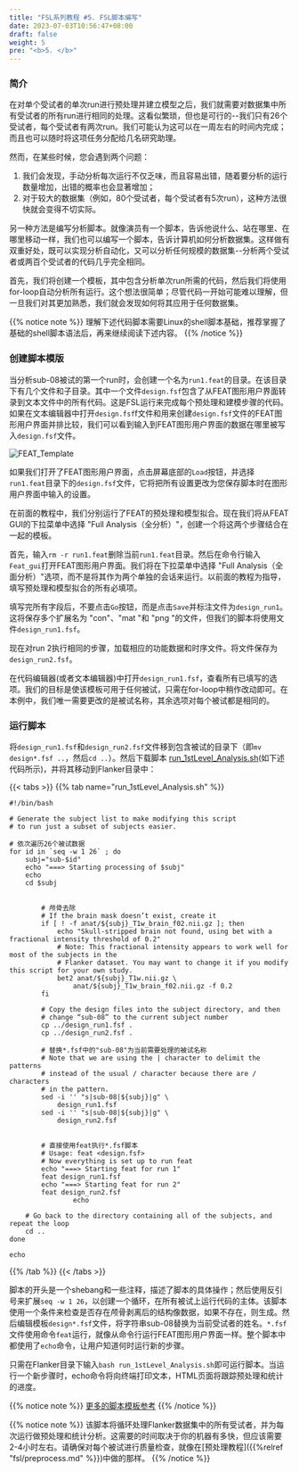 ```yaml
---
title: "FSL系列教程 #5. FSL脚本编写"
date: 2023-07-03T10:56:47+08:00
draft: false
weight: 5
pre: "<b>5. </b>"
---
```



### 简介
在对单个受试者的单次run进行预处理并建立模型之后，我们就需要对数据集中所有受试者的所有run进行相同的处理。这看似繁琐，但也是可行的--我们只有26个受试者，每个受试者有两次run。我们可能认为这可以在一周左右的时间内完成；而且也可以随时将这项任务分配给几名研究助理。

然而，在某些时候，您会遇到两个问题：

1. 我们会发现，手动分析每次运行不仅乏味，而且容易出错，随着要分析的运行数量增加，出错的概率也会显著增加；
2. 对于较大的数据集（例如，80个受试者，每个受试者有5次run），这种方法很快就会变得不切实际。
   
另一种方法是编写分析脚本。就像演员有一个脚本，告诉他说什么、站在哪里、在哪里移动一样，我们也可以编写一个脚本，告诉计算机如何分析数据集。这样做有双重好处，既可以实现分析自动化，又可以分析任何规模的数据集--分析两个受试者或两百个受试者的代码几乎完全相同。

首先，我们将创建一个模板，其中包含分析单次run所需的代码，然后我们将使用for-loop自动分析所有运行。这个想法很简单；尽管代码一开始可能难以理解，但一旦我们对其更加熟悉，我们就会发现如何将其应用于任何数据集。

{{% notice note %}}
理解下述代码脚本需要Linux的shell脚本基础，推荐掌握了基础的shell脚本语法后，再来继续阅读下述内容。
{{% /notice %}}

### 创建脚本模版
当分析sub-08被试的第一个run时，会创建一个名为`run1.feat`的目录。在该目录下有几个文件和子目录。其中一个文件`design.fsf`包含了从FEAT图形用户界面转录到文本文件中的所有代码。这是FSL运行来完成每个预处理和建模步骤的代码。如果在文本编辑器中打开`design.fsf`f文件和用来创建`design.fsf`文件的FEAT图形用户界面并排比较，我们可以看到输入到FEAT图形用户界面的数据在哪里被写入`design.fsf`文件。

![FEAT_Template](/fsl/images/05_FEAT_Design_File.webp)

如果我们打开了FEAT图形用户界面，点击屏幕底部的`Load`按钮，并选择`run1.feat`目录下的`design.fsf`文件，它将把所有设置更改为您保存脚本时在图形用户界面中输入的设置。

在前面的教程中，我们分别运行了FEAT的预处理和模型拟合。现在我们将从FEAT GUI的下拉菜单中选择 "Full Analysis（全分析）"，创建一个将这两个步骤结合在一起的模板。

首先，输入`rm -r run1.feat`删除当前`run1.feat`目录。然后在命令行输入`Feat_gui`打开FEAT图形用户界面。我们将在下拉菜单中选择 "Full Analysis（全面分析）"选项，而不是将其作为两个单独的会话来运行。以前面的教程为指导，填写预处理和模型拟合的所有必填项。

填写完所有字段后，不要点击`Go`按钮，而是点击`Save`并标注文件为`design_run1`。这将保存多个扩展名为 "con"、"mat "和 "png "的文件，但我们的脚本将使用文件`design_run1.fsf`。

现在对run 2执行相同的步骤，加载相应的功能数据和时序文件。将文件保存为`design_run2.fsf`。


在代码编辑器(或者文本编辑器)中打开`design_run1.fsf`，查看所有已填写的选项。我们的目标是使该模板可用于任何被试，只需在for-loop中稍作改动即可。在本例中，我们唯一需要更改的是被试名称，其余选项对每个被试都是相同的。



### 运行脚本
将`design_run1.fsf`和`design_run2.fsf`文件移到包含被试的目录下（即`mv design*.fsf ..`，然后`cd ..`）。然后下载脚本 [run_1stLevel_Analysis.sh](https://github.com/andrewjahn/FSL_Scripts/blob/master/run_1stLevel_Analysis.sh)(如下述代码所示)，并将其移动到Flanker目录中：

{{< tabs >}}
{{% tab name="run_1stLevel_Analysis.sh" %}}
```shell
#!/bin/bash

# Generate the subject list to make modifying this script
# to run just a subset of subjects easier.

# 依次遍历26个被试数据
for id in `seq -w 1 26` ; do
    subj="sub-$id"
    echo "===> Starting processing of $subj"
    echo
    cd $subj


        # 颅骨去除
        # If the brain mask doesn’t exist, create it
        if [ ! -f anat/${subj}_T1w_brain_f02.nii.gz ]; then
            echo "Skull-stripped brain not found, using bet with a fractional intensity threshold of 0.2"
            # Note: This fractional intensity appears to work well for most of the subjects in the
            # Flanker dataset. You may want to change it if you modify this script for your own study.
            bet2 anat/${subj}_T1w.nii.gz \
                anat/${subj}_T1w_brain_f02.nii.gz -f 0.2
        fi

        # Copy the design files into the subject directory, and then
        # change “sub-08” to the current subject number
        cp ../design_run1.fsf .
        cp ../design_run2.fsf .

        # 替换*.fsf中的"sub-08"为当前需要处理的被试名称
        # Note that we are using the | character to delimit the patterns
        # instead of the usual / character because there are / characters
        # in the pattern.
        sed -i '' "s|sub-08|${subj}|g" \
            design_run1.fsf
        sed -i '' "s|sub-08|${subj}|g" \
            design_run2.fsf


        # 直接使用feat执行*.fsf脚本
        # Usage: feat <design.fsf>
        # Now everything is set up to run feat
        echo "===> Starting feat for run 1"
        feat design_run1.fsf
        echo "===> Starting feat for run 2"
        feat design_run2.fsf
                echo

    # Go back to the directory containing all of the subjects, and repeat the loop
    cd ..
done

echo
```
{{% /tab %}}
{{< /tabs >}}

脚本的开头是一个shebang和一些注释，描述了脚本的具体操作；然后使用反引号来扩展`seq -w 1 26`，以创建一个循环，在所有被试上运行代码的主体。该脚本使用一个条件来检查是否存在颅骨剥离后的结构像数据，如果不存在，则生成。然后编辑模板`design*.fsf`文件，将字符串sub-08替换为当前受试者的姓名。`*.fsf`文件使用命令`feat`运行，就像从命令行运行FEAT图形用户界面一样。整个脚本中都使用了`echo`命令，让用户知道何时运行新的步骤。

只需在Flanker目录下输入`bash run_1stLevel_Analysis.sh`即可运行脚本。当运行一个新步骤时，echo命令将向终端打印文本，HTML页面将跟踪预处理和统计的进度。


{{% notice note %}}
[更多的脚本模板参考](https://github.com/andrewjahn/FSL_Scripts)
{{% /notice %}}

{{% notice note %}}
该脚本将循环处理Flanker数据集中的所有受试者，并为每次运行做预处理和统计分析。这需要的时间取决于你的机器有多快，但应该需要2-4小时左右。请确保对每个被试进行质量检查，就像在[预处理教程]({{%relref "fsl/preprocess.md" %}})中做的那样。
{{% /notice %}}

